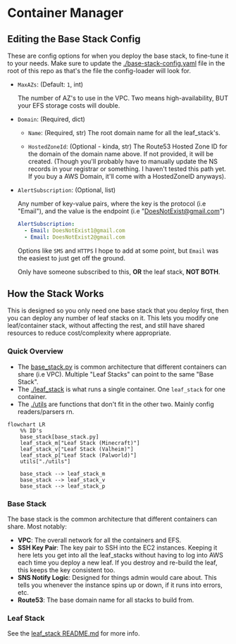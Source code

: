 # Container Manager

## Editing the Base Stack Config

These are config options for when you deploy the base stack, to fine-tune it to your needs. Make sure to update the [./base-stack-config.yaml](../base-stack-config.yaml) file in the root of this repo as that's the file the config-loader will look for.

- `MaxAZs`: (Default: `1`, int)

  The number of AZ's to use in the VPC. Two means high-availability, BUT your EFS storage costs will double.

- `Domain`: (Required, dict)

  - `Name`: (Required, str)
    The root domain name for all the leaf_stack's.

  - `HostedZoneId`: (Optional - kinda, str)
    The Route53 Hosted Zone ID for the domain of the domain name above. If not provided, it will be created. (Though you'll probably have to manually update the NS records in your registrar or something. I haven't tested this path yet. If you buy a AWS Domain, it'll come with a HostedZoneID anyways).

- `AlertSubscription`: (Optional, list)

  Any number of key-value pairs, where the key is the protocol (i.e "Email"), and the value is the endpoint (i.e "DoesNotExist@gmail.com")

    ```yaml
    AlertSubscription:
      - Email: DoesNotExist1@gmail.com
      - Email: DoesNotExist2@gmail.com
    ```

    Options like `SMS` and `HTTPS` I hope to add at some point, but `Email` was the easiest to just get off the ground.

    Only have someone subscribed to this, **OR** the leaf stack, **NOT BOTH**.

## How the Stack Works

This is designed so you only need one base stack that you deploy first, then you can deploy any number of leaf stacks on it. This lets you modify one leaf/container stack, without affecting the rest, and still have shared resources to reduce cost/complexity where appropriate.

### Quick Overview

- The [base_stack.py](./base_stack.py) is common architecture that different containers can share (i.e VPC). Multiple "Leaf Stacks" can point to the same "Base Stack".
- The [./leaf_stack](./leaf_stack/README.md) is what runs a single container. One `leaf_stack` for one container.
- The [./utils](./utils/README.md) are functions that don't fit in the other two. Mainly config readers/parsers rn.

```mermaid
flowchart LR
    %% ID's
    base_stack[base_stack.py]
    leaf_stack_m["Leaf Stack (Minecraft)"]
    leaf_stack_v["Leaf Stack (Valheim)"]
    leaf_stack_p["Leaf Stack (Palworld)"]
    utils["./utils"]

    base_stack --> leaf_stack_m
    base_stack --> leaf_stack_v
    base_stack --> leaf_stack_p
```

### Base Stack

The base stack is the common architecture that different containers can share. Most notably:

- **VPC**: The overall network for all the containers and EFS.
- **SSH Key Pair**: The key pair to SSH into the EC2 instances. Keeping it here lets you get into all the leaf_stacks without having to log into AWS each time you deploy a new leaf. If you destroy and re-build the leaf, this keeps the key consistent too.
- **SNS Notify Logic**: Designed for things admin would care about. This tells you whenever the instance spins up or down, if it runs into errors, etc.
- **Route53**: The base domain name for all stacks to build from.

### Leaf Stack

See the [leaf_stack README.md](./leaf_stack/README.md) for more info.  
